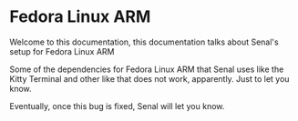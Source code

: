 # Fedora Linux ARM


Welcome to this documentation, this documentation talks about Senal's setup for 
Fedora Linux ARM


Some of the dependencies for Fedora Linux ARM that Senal uses like the Kitty Terminal
and other like that does not work, apparently. Just to let you know.


Eventually, once this bug is fixed, Senal will let you know.